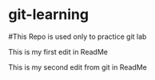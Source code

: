 # git-learning
#This Repo is used only to practice git lab

This is my first edit in ReadMe

This is my second edit from git in ReadMe
